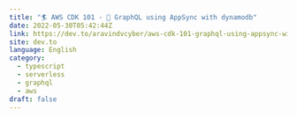 ```yaml
---
title: "🏄 AWS CDK 101 - 🐲 GraphQL using AppSync with dynamodb"
date: 2022-05-30T05:42:44Z
link: https://dev.to/aravindvcyber/aws-cdk-101-graphql-using-appsync-with-dynamodb-16dd?utm_medium=RSS&utm_source=news.12bit.vn
site: dev.to
language: English
category:
  - typescript
  - serverless
  - graphql
  - aws
draft: false
---
```

